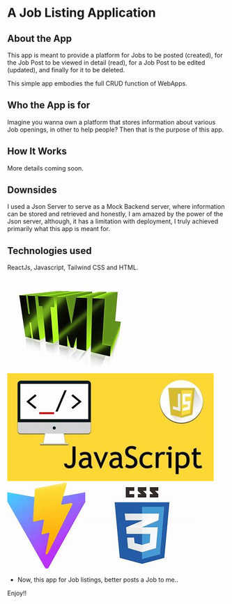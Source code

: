 # A Job Listing Application

## About the App
This app is meant to provide a platform for Jobs to be posted (created), for the Job Post to be viewed in detail (read), for a Job Post to be edited (updated), and finally for it to be deleted.

This simple app embodies the full CRUD function of WebApps.

## Who the App is for
Imagine you wanna own a platform that stores information about various Job openings, in other to help people? Then that is the purpose of this app.

## How It Works
More details coming soon.

## Downsides
I used a Json Server to serve as a Mock Backend server, where information can be stored and retrieved and honestly, I am amazed by the power of the Json server, although, it has a limitation with deployment, I truly achieved primarily what this app is meant for.

## Technologies used
ReactJs, Javascript, Tailwind CSS and HTML.
![Stacks](./stacks/download%20(2).jpeg)![Stacks](./stacks/js.jpeg)![Stacks](./stacks/OIP%20(2).jpeg)![Stacks](./stacks/OIP%20(6).jpeg)

- Now, this app for Job listings, better posts a Job to me..

Enjoy!!